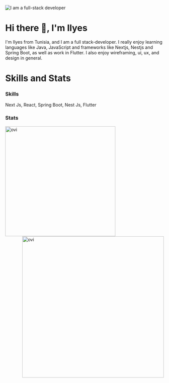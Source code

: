![I am a full-stack developer](https://media.licdn.com/dms/image/D4D16AQGG16AxPMagug/profile-displaybackgroundimage-shrink_350_1400/0/1719330300059?e=1724889600&v=beta&t=__9ZmKg7fy1_X2juCRRI27Tqkibvlipdb0dxxoain38)
# Hi there 👋, I'm Ilyes
I'm Ilyes from Tunisia, and I am a full stack-developer. I really enjoy learning languages like Java, JavaScript and frameworks like Nextjs, Nestjs and Spring Boot, as well as work in Flutter. I also enjoy wireframing, ui, ux, and design in general.
# Skills and Stats
### Skills 
Next Js, React, Spring Boot, Nest Js, Flutter

### Stats
<p align="center">
<p><img align="left" src="https://github-readme-stats.vercel.app/api/top-langs?username=ilyesarous&show_icons=true&locale=en&layout=compact&theme=dark" width="350px" alt="ovi" /></p>
<p>&nbsp;<img align="right" src="https://github-readme-stats.vercel.app/api?username=ilyesarous&show_icons=true&locale=en&theme=dark" width="450px" alt="ovi" /></p>
</p>

